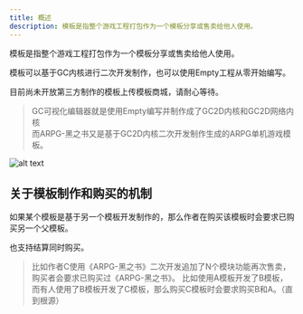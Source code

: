 ```yaml
---
title: 概述
description: 模板是指整个游戏工程打包作为一个模板分享或售卖给他人使用。
---
```


模板是指整个游戏工程打包作为一个模板分享或售卖给他人使用。

模板可以基于GC内核进行二次开发制作，也可以使用Empty工程从零开始编写。

目前尚未开放第三方制作的模板上传模板商城，请耐心等待。

> GC可视化编辑器就是使用Empty编写并制作成了GC2D内核和GC2D网络内核<br>
> 而ARPG-黑之书又是基于GC2D内核二次开发制作生成的ARPG单机游戏模板。

![alt text](https://cdn.gcw.wiki.wiki/gcw/image/zh_hans/getting-started/21.template/1.index/image.png)

## 关于模板制作和购买的机制

如果某个模板是基于另一个模板开发制作的，那么作者在购买该模板时会要求已购买另一个父模板。

也支持结算同时购买。

> 比如作者C使用《ARPG-黑之书》二次开发追加了N个模块功能再次售卖，购买者会要求已购买过《ARPG-黑之书》。
> 比如使用A模板开发了B模板，而有人使用了B模板开发了C模板，那么购买C模板时会要求购买B和A。（直到根源）
